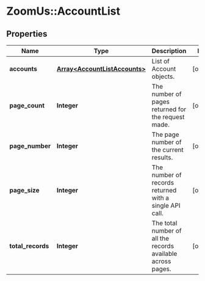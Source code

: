 # ZoomUs::AccountList

## Properties
Name | Type | Description | Notes
------------ | ------------- | ------------- | -------------
**accounts** | [**Array&lt;AccountListAccounts&gt;**](AccountListAccounts.md) | List of Account objects. | [optional] 
**page_count** | **Integer** | The number of pages returned for the request made. | [optional] 
**page_number** | **Integer** | The page number of the current results. | [optional] 
**page_size** | **Integer** | The number of records returned with a single API call. | [optional] 
**total_records** | **Integer** | The total number of all the records available across pages. | [optional] 



